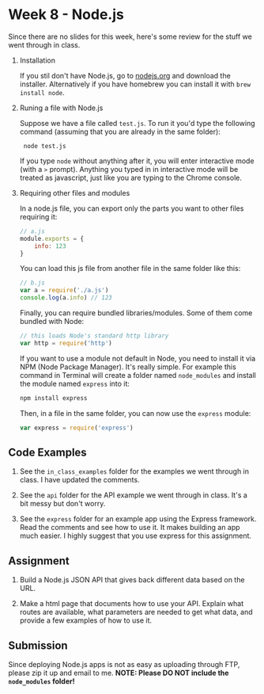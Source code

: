 # Week 8 - Node.js

Since there are no slides for this week, here's some review for the stuff we went through in class.

1. Installation

    If you stil don't have Node.js, go to [nodejs.org](http://nodejs.org) and download the installer. Alternatively if you have homebrew you can install it with `brew install node`.

2. Runing a file with Node.js

    Suppose we have a file called `test.js`. To run it you'd type the following command (assuming that you are already in the same folder):

        node test.js

    If you type `node` without anything after it, you will enter interactive mode (with a `>` prompt). Anything you typed in in interactive mode will be treated as javascript, just like you are typing to the Chrome console.

3. Requiring other files and modules

    In a node.js file, you can export only the parts you want to other files requiring it:
    
    ``` js
    // a.js
    module.exports = {
        info: 123
    } 
    ```

    You can load this js file from another file in the same folder like this:
    
    ``` js
    // b.js
    var a = require('./a.js')
    console.log(a.info) // 123
    ```

    Finally, you can require bundled libraries/modules. Some of them come bundled with Node:

    ``` js
    // this loads Node's standard http library
    var http = require('http')
    ```

    If you want to use a module not default in Node, you need to install it via NPM (Node Package Manager). It's really simple. For example this command in Terminal will create a folder named `node_modules` and install the module named `express` into it:

    ``` bash
    npm install express
    ```

    Then, in a file in the same folder, you can now use the `express` module:

    ``` js
    var express = require('express')
    ```

## Code Examples

1. See the `in_class_examples` folder for the examples we went through in class. I have updated the comments.

2. See the `api` folder for the API example we went through in class. It's a bit messy but don't worry.

3. See the `express` folder for an example app using the Express framework. Read the comments and see how to use it. It makes building an app much easier. I highly suggest that you use express for this assignment.

## Assignment

1. Build a Node.js JSON API that gives back different data based on the URL.

2. Make a html page that documents how to use your API. Explain what routes are available, what parameters are needed to get what data, and provide a few examples of how to use it.

## Submission

Since deploying Node.js apps is not as easy as uploading through FTP, please zip it up and email to me. **NOTE: Please DO NOT include the `node_modules` folder!**